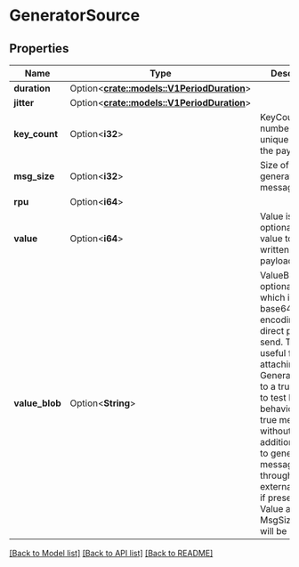 # GeneratorSource

## Properties

Name | Type | Description | Notes
------------ | ------------- | ------------- | -------------
**duration** | Option<[**crate::models::V1PeriodDuration**](v1.Duration.md)> |  | [optional]
**jitter** | Option<[**crate::models::V1PeriodDuration**](v1.Duration.md)> |  | [optional]
**key_count** | Option<**i32**> | KeyCount is the number of unique keys in the payload | [optional]
**msg_size** | Option<**i32**> | Size of each generated message | [optional]
**rpu** | Option<**i64**> |  | [optional]
**value** | Option<**i64**> | Value is an optional uint64 value to be written in to the payload | [optional]
**value_blob** | Option<**String**> | ValueBlob is an optional string which is the base64 encoding of direct payload to send. This is useful for attaching a GeneratorSource to a true pipeline to test load behavior with true messages without requiring additional work to generate messages through the external source if present, the Value and MsgSize fields will be ignored. | [optional]

[[Back to Model list]](../README.md#documentation-for-models) [[Back to API list]](../README.md#documentation-for-api-endpoints) [[Back to README]](../README.md)


